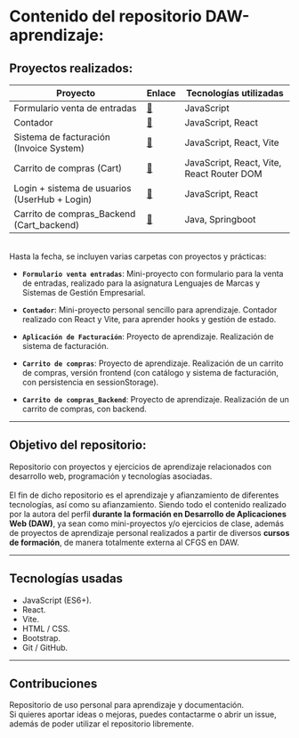 # Contenido del repositorio DAW-aprendizaje:

## Proyectos realizados:

| Proyecto | Enlace | Tecnologías utilizadas |
| ----------- | ----------- | ----------- |
| Formulario venta de entradas | [📂](https://github.com/APoves/DAW-aprendizaje/tree/main/Formulario%20venta%20entradas) | JavaScript |
| Contador | [📂](https://github.com/APoves/DAW-aprendizaje/tree/main/Contador%20(React)) | JavaScript, React |
| Sistema de facturación (Invoice System) | [📂](https://github.com/APoves/DAW-aprendizaje/tree/main/Invoice%20system%20(React)) | JavaScript, React, Vite |
| Carrito de compras (Cart) | [📂](https://github.com/APoves/DAW-aprendizaje/tree/main/Cart%20(React)) | JavaScript, React, Vite, React Router DOM |
| Login + sistema de usuarios (UserHub + Login) | [📂](https://github.com/APoves/DAW-aprendizaje/tree/main/UserHubLogin%20(React)) |  JavaScript, React |
| Carrito de compras_Backend (Cart_backend) | [📂](https://github.com/APoves/DAW-aprendizaje/tree/main/backend-cartapp) | Java, Springboot |



<br>
Hasta la fecha, se incluyen varias carpetas con proyectos y prácticas:

- **`Formulario venta entradas`**: Mini-proyecto con formulario para la venta de entradas, realizado para la asignatura Lenguajes de Marcas y Sistemas de Gestión Empresarial.

- **`Contador`**: Mini-proyecto personal sencillo para aprendizaje. Contador realizado con React y Vite, para aprender hooks y gestión de estado.

- **`Aplicación de Facturación`**: Proyecto de aprendizaje. Realización de sistema de facturación.

- **`Carrito de compras`**: Proyecto de aprendizaje. Realización de un carrito de compras, versión frontend (con catálogo y sistema de facturación, con persistencia en sessionStorage).

- **`Carrito de compras_Backend`**: Proyecto de aprendizaje. Realización de un carrito de compras, con backend.



---

## Objetivo del repositorio:
  Repositorio con proyectos y ejercicios de aprendizaje relacionados con desarrollo web, programación y tecnologías asociadas.
  <br>
<br>
  El fin de dicho repositorio es el aprendizaje y afianzamiento de diferentes tecnologías, así como su afianzamiento. Siendo todo el contenido realizado por la autora del perfil **durante la formación en Desarrollo de Aplicaciones Web (DAW)**, ya sean como mini-proyectos y/o ejercicios de clase, además de proyectos de aprendizaje personal realizados a partir de diversos **cursos de formación**, de manera totalmente externa al CFGS en DAW.

---

## Tecnologías usadas

- JavaScript (ES6+).
- React.
- Vite.
- HTML / CSS.
- Bootstrap.
- Git / GitHub.

---

## Contribuciones
  Repositorio de uso personal para aprendizaje y documentación.
<br>
  Si quieres aportar ideas o mejoras, puedes contactarme o abrir un issue, además de poder utilizar el repositorio libremente.
